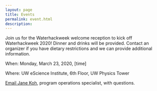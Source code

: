 ```yaml
---
layout: page
title: Events
permalink: event.html
description: 
---
```


Join us for the Waterhackweek welcome reception to kick off Waterhackweek 2020! Dinner and drinks will be provided. Contact an organizer if you have dietary restrictions and we can provide additional information.

When: Monday, March 23, 2020, [time]

Where: UW eScience Institute, 6th Floor, UW Physics Tower

<a href="mailto:janekoh1@uw.edu">Email Jane Koh</a>, program operations specialist, with questions. 
